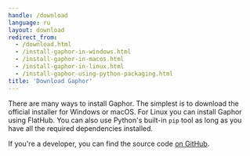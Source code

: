 ```yaml
---
handle: /download
language: ru
layout: download
redirect_from:
  - /download.html
  - /install-gaphor-in-windows.html
  - /install-gaphor-in-macos.html
  - /install-gaphor-in-linux.html
  - /install-gaphor-using-python-packaging.html
title: 'Download Gaphor'
---
```


There are many ways to install Gaphor. The simplest is to download the
official installer for Windows or macOS. For Linux you can install Gaphor
using FlatHub.  You can also use Python's built-in `pip` tool as long as you
have all the required dependencies installed.

If you're a developer, you can find the source code [on
GitHub](https://github.com/gaphor/gaphor).
